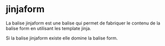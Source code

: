 
# jinjaform

La balise jinjaform est une balise qui permet de fabriquer le contenu de la balise form en utilisant les template jinja.

Si la balise jinjaform existe elle domine la balise form.

